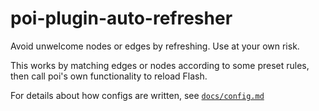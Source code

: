 # poi-plugin-auto-refresher

Avoid unwelcome nodes or edges by refreshing. Use at your own risk.

This works by matching edges or nodes according to some preset rules,
then call poi's own functionality to reload Flash.

For details about how configs are written, see [`docs/config.md`](docs/config.md)
